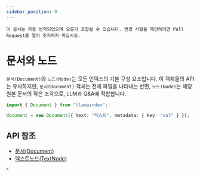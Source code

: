 ```yaml
---
sidebar_position: 0
---
```


`이 문서는 자동 번역되었으며 오류가 포함될 수 있습니다. 변경 사항을 제안하려면 Pull Request를 열어 주저하지 마십시오.`

# 문서와 노드

`문서(Document)`와 `노드(Node)`는 모든 인덱스의 기본 구성 요소입니다. 이 객체들의 API는 유사하지만, `문서(Document)` 객체는 전체 파일을 나타내는 반면, `노드(Node)`는 해당 원본 문서의 작은 조각으로, LLM과 Q&A에 적합합니다.

```typescript
import { Document } from "llamaindex";

document = new Document({ text: "텍스트", metadata: { key: "val" } });
```

## API 참조

- [문서(Document)](../../api/classes/Document.md)
- [텍스트노드(TextNode)](../../api/classes/TextNode.md)

"
